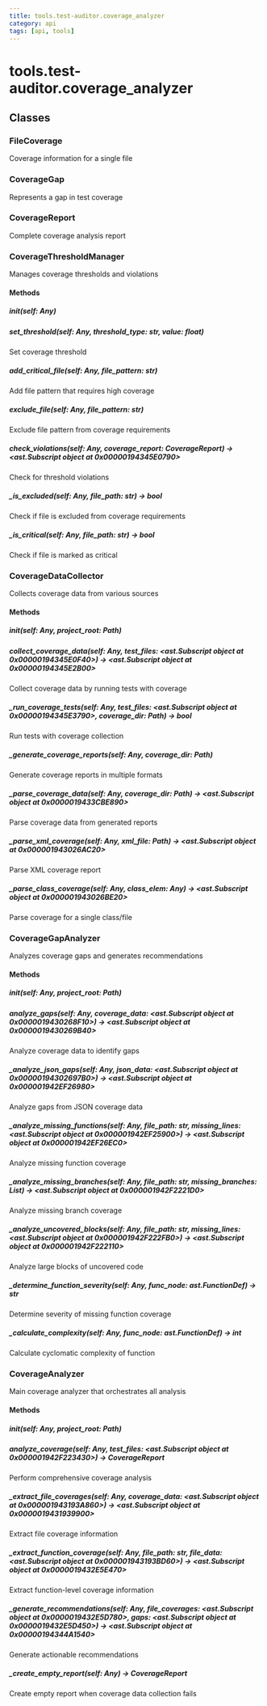 ```yaml
---
title: tools.test-auditor.coverage_analyzer
category: api
tags: [api, tools]
---
```


# tools.test-auditor.coverage_analyzer



## Classes

### FileCoverage

Coverage information for a single file

### CoverageGap

Represents a gap in test coverage

### CoverageReport

Complete coverage analysis report

### CoverageThresholdManager

Manages coverage thresholds and violations

#### Methods

##### __init__(self: Any)



##### set_threshold(self: Any, threshold_type: str, value: float)

Set coverage threshold

##### add_critical_file(self: Any, file_pattern: str)

Add file pattern that requires high coverage

##### exclude_file(self: Any, file_pattern: str)

Exclude file pattern from coverage requirements

##### check_violations(self: Any, coverage_report: CoverageReport) -> <ast.Subscript object at 0x00000194345E0790>

Check for threshold violations

##### _is_excluded(self: Any, file_path: str) -> bool

Check if file is excluded from coverage requirements

##### _is_critical(self: Any, file_path: str) -> bool

Check if file is marked as critical

### CoverageDataCollector

Collects coverage data from various sources

#### Methods

##### __init__(self: Any, project_root: Path)



##### collect_coverage_data(self: Any, test_files: <ast.Subscript object at 0x00000194345E0F40>) -> <ast.Subscript object at 0x00000194345E2B00>

Collect coverage data by running tests with coverage

##### _run_coverage_tests(self: Any, test_files: <ast.Subscript object at 0x00000194345E3790>, coverage_dir: Path) -> bool

Run tests with coverage collection

##### _generate_coverage_reports(self: Any, coverage_dir: Path)

Generate coverage reports in multiple formats

##### _parse_coverage_data(self: Any, coverage_dir: Path) -> <ast.Subscript object at 0x0000019433CBE890>

Parse coverage data from generated reports

##### _parse_xml_coverage(self: Any, xml_file: Path) -> <ast.Subscript object at 0x000001943026AC20>

Parse XML coverage report

##### _parse_class_coverage(self: Any, class_elem: Any) -> <ast.Subscript object at 0x000001943026BE20>

Parse coverage for a single class/file

### CoverageGapAnalyzer

Analyzes coverage gaps and generates recommendations

#### Methods

##### __init__(self: Any, project_root: Path)



##### analyze_gaps(self: Any, coverage_data: <ast.Subscript object at 0x0000019430268F10>) -> <ast.Subscript object at 0x0000019430269B40>

Analyze coverage data to identify gaps

##### _analyze_json_gaps(self: Any, json_data: <ast.Subscript object at 0x00000194302697B0>) -> <ast.Subscript object at 0x000001942EF26980>

Analyze gaps from JSON coverage data

##### _analyze_missing_functions(self: Any, file_path: str, missing_lines: <ast.Subscript object at 0x000001942EF25900>) -> <ast.Subscript object at 0x000001942EF26EC0>

Analyze missing function coverage

##### _analyze_missing_branches(self: Any, file_path: str, missing_branches: List) -> <ast.Subscript object at 0x000001942F2221D0>

Analyze missing branch coverage

##### _analyze_uncovered_blocks(self: Any, file_path: str, missing_lines: <ast.Subscript object at 0x000001942F222FB0>) -> <ast.Subscript object at 0x000001942F222110>

Analyze large blocks of uncovered code

##### _determine_function_severity(self: Any, func_node: ast.FunctionDef) -> str

Determine severity of missing function coverage

##### _calculate_complexity(self: Any, func_node: ast.FunctionDef) -> int

Calculate cyclomatic complexity of function

### CoverageAnalyzer

Main coverage analyzer that orchestrates all analysis

#### Methods

##### __init__(self: Any, project_root: Path)



##### analyze_coverage(self: Any, test_files: <ast.Subscript object at 0x000001942F223430>) -> CoverageReport

Perform comprehensive coverage analysis

##### _extract_file_coverages(self: Any, coverage_data: <ast.Subscript object at 0x000001943193A860>) -> <ast.Subscript object at 0x0000019431939900>

Extract file coverage information

##### _extract_function_coverage(self: Any, file_path: str, file_data: <ast.Subscript object at 0x000001943193BD60>) -> <ast.Subscript object at 0x0000019432E5E470>

Extract function-level coverage information

##### _generate_recommendations(self: Any, file_coverages: <ast.Subscript object at 0x0000019432E5D780>, gaps: <ast.Subscript object at 0x0000019432E5D450>) -> <ast.Subscript object at 0x00000194344A1540>

Generate actionable recommendations

##### _create_empty_report(self: Any) -> CoverageReport

Create empty report when coverage data collection fails

